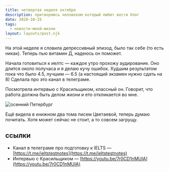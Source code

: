 ```yaml
---
title: четвертая неделя октября
description: притворяюсь человеком который любит вести блог
date: 2020-10-25
tags:
  - новости-моей-жизни
layout: layouts/post.njk
---
```


На этой неделе я словила депрессивный эпизод, было так себе (то есть никак). Теперь пью витамин Д, надеюсь он поможет.

Начала готовиться к иелтс — каждое утро прохожу аудирование. Оно длится около получаса и я делаю кучу ошибок. Худшим результатом пока что было 4.5, лучшим — 6.5 (а настоящий экзамен нужно сдать на 8) Сделала про это канал в телеграме.

Посмотрела интервью с Красильщиком, классный он. Говорит, что работа должна быть делом жизни и ето откликается во мне. 

![осенний Петербург](../../img/oktober-spb.jpg)

Ещё видела в книжном два тома писем Цветаевой, теперь думаю почитать. Хотя может сейчас не стоит, а то совсем загрущу.

## ссылки

- Канал в телеграме про подготовку к IELTS — [https://t.me/ieltstestnotes](https://t.me/ieltstestnotes)
- Интервью с Красильщиком — [https://youtu.be/7r0CD1nMUIA](https://youtu.be/7r0CD1nMUIA)
